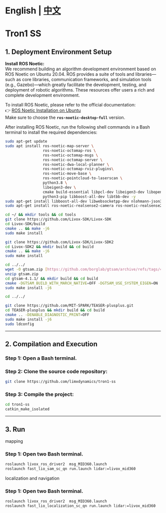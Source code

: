 # English | [中文](README_cn.md)
# Tron1 SS

## 1. Deployment Environment Setup

**Install ROS Noetic:**  
We recommend building an algorithm development environment based on ROS Noetic on Ubuntu 20.04. ROS provides a suite of tools and libraries—such as core libraries, communication frameworks, and simulation tools (e.g., Gazebo)—which greatly facilitate the development, testing, and deployment of robotic algorithms. These resources offer users a rich and complete development environment.

To install ROS Noetic, please refer to the official documentation:  
👉 [ROS Noetic Installation on Ubuntu](https://wiki.ros.org/noetic/Installation/Ubuntu)  
Make sure to choose the **`ros-noetic-desktop-full`** version.

After installing ROS Noetic, run the following shell commands in a Bash terminal to install the required dependencies:

```bash
sudo apt-get update
sudo apt install ros-noetic-map-server \
                 ros-noetic-octomap-ros \
                 ros-noetic-octomap-msgs \
                 ros-noetic-octomap-server \
                 ros-noetic-dwa-local-planner \
                 ros-noetic-octomap-rviz-plugins\
                 ros-noetic-move-base \
                 ros-noetic-pointcloud-to-laserscan \
                 python3.8 \
                 libeigen3-dev \
                 cmake build-essential libpcl-dev libeigen3-dev libopencv-dev  \
                 python3-pip libboost-all-dev libtbb-dev -y
sudo apt-get install libboost-all-dev libwebsocketpp-dev nlohmann-json3-dev
sudo apt-get install ros-noetic-realsense2-camera ros-noetic-realsense2-camera-dbgsym ros-noetic-realsense2-description

cd ~/ && mkdir tools && cd tools
git clone https://github.com/Livox-SDK/Livox-SDK
cd Livox-SDK/build
cmake .. && make -j6  
sudo make install

git clone https://github.com/Livox-SDK/Livox-SDK2
cd Livox-SDK2 && mkdir build && cd build
cmake .. && make -j6
sudo make install

cd ../../ 
wget -O gtsam.zip [https://github.com/borglab/gtsam/archive/refs/tags/4.1.1.zip](https://github.com/borglab/gtsam/archive/refs/tags/4.1.1.zip)
unzip gtsam.zip
cd gtsam-4.1.1/ && mkdir build && cd build
cmake -DGTSAM_BUILD_WITH_MARCH_NATIVE=OFF -DGTSAM_USE_SYSTEM_EIGEN=ON ..
sudo make install -j6

cd ../../

git clone https://github.com/MIT-SPARK/TEASER-plusplus.git
cd TEASER-plusplus && mkdir build && cd build
cmake .. -DENABLE_DIAGNOSTIC_PRINT=OFF
sudo make install -j6
sudo ldconfig


```

---

## 2. Compilation and Execution


### Step 1: Open a Bash terminal.

### Step 2: Clone the source code repository:

```bash
git clone https://github.com/limxdynamics/tron1-ss
```

### Step 3: Compile the project:

```bash
cd tron1-ss
catkin_make_isolated 
```

---


## 3. Run 

mapping
### Step 1: Open two Bash terminal.
```bash
roslaunch livox_ros_driver2  msg_MID360.launch
roslaunch fast_lio_sam_sc_qn run.launch lidar:=livox_mid360
```

localization and navigation
### Step 1: Open two Bash terminal.
```bash
roslaunch livox_ros_driver2  msg_MID360.launch
roslaunch fast_lio_localization_sc_qn run.launch lidar:=livox_mid360
```


